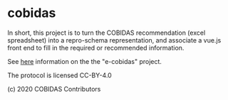 # cobidas

In short, this project is to turn the COBIDAS recommendation (excel spreadsheet) into a repro-schema representation, and associate a vue.js front end to fill in the required or recommended information.

See [here](https://github.com/Remi-Gau/COBIDAS_chckls/blob/master/README.md) information on the the "e-cobidas" project. 


The protocol is licensed CC-BY-4.0

(c) 2020 COBIDAS Contributors
